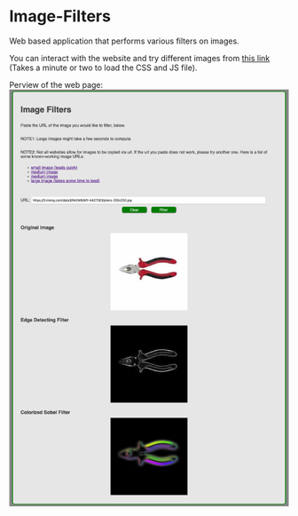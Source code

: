 # Image-Filters
Web based application that performs various filters on images. <br>

You can interact with the website and try different images from [this link](https://htmlpreview.github.io/?https://github.com/darisoy/Image-Filters/blob/main/index.html) (Takes a minute or two to load the CSS and JS file). <br>


Perview of the web page:
![Preview](preview.png)

